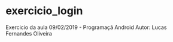 # exercicio_login
Exercicio da aula 09/02/2019 - Programaçã Android
Autor: Lucas Fernandes Oliveira
